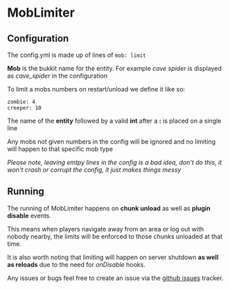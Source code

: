 MobLimiter
===========

Configuration
-------------

The config.yml is made up of lines of `mob: limit`

**Mob** is the bukkit name for the entity. For example *cave spider* is displayed as *cave_spider* in the configuration

To limit a mobs numbers on restart/unload we define it like so:

    zombie: 4
    creeper: 10

The name of the **entity** followed by a valid **int** after a **:** is placed on a single line

Any mobs not given numbers in the config will be ignored and no limiting will happen to that specific mob type

*Please note, leaving emtpy lines in the config is a bad idea, don't do this, it won't crash or corrupt the config, it just makes things messy*

Running
-------

The running of MobLimiter happens on **chunk unload** as well as **plugin disable** events.

This means when players navigate away from an area or log out with nobody nearby, the limits will be enforced to those chunks unloaded at that time.

It is also worth noting that limiting will happen on server shutdown **as well as reloads** due to the need for *onDisable* hooks.

Any issues or bugs feel free to create an issue via the [github issues](https://github.com/NerdNu/MobLimiter/issues) tracker.
